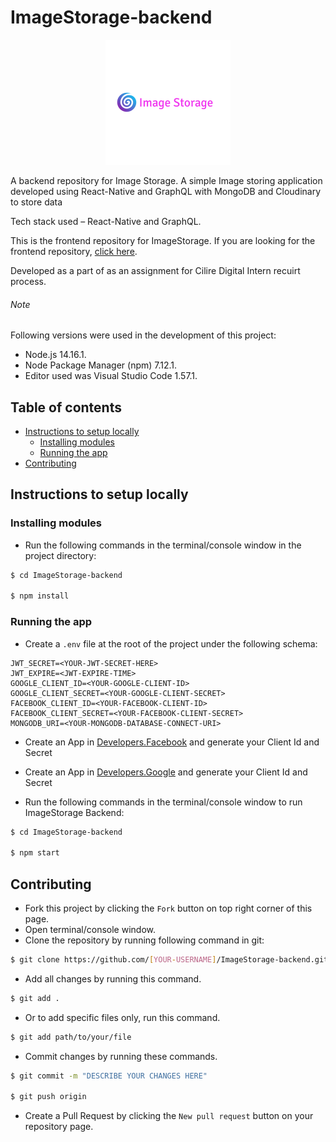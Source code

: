 # ImageStorage-backend

<p align="center"><img src="./image-storage-logo.png"></p>

A backend repository for Image Storage. A simple Image storing application developed using React-Native and GraphQL with MongoDB and Cloudinary to store data

Tech stack used – React-Native and GraphQL.

This is the frontend repository for ImageStorage. If you are looking for the frontend repository, [click here](https://github.com/ShanmukhSreenivas/ImageStorage-frontend).

Developed as a part of as an assignment for Cilire Digital Intern recuirt process.

###### Note

Following versions were used in the development of this project:

* Node.js 14.16.1.
* Node Package Manager (npm) 7.12.1.
* Editor used was Visual Studio Code 1.57.1.

## Table of contents
* [Instructions to setup locally](#instructions-to-setup-locally)
  * [Installing modules](#installing-modules)
  * [Running the app](#running-the-app)
* [Contributing](#contributing)

## Instructions to setup locally

### Installing modules

* Run the following commands in the terminal/console window in the project directory:

```bash
$ cd ImageStorage-backend

$ npm install
```

### Running the app

* Create a ```.env``` file at the root of the project under the following schema:

```env
JWT_SECRET=<YOUR-JWT-SECRET-HERE>
JWT_EXPIRE=<JWT-EXPIRE-TIME>
GOOGLE_CLIENT_ID=<YOUR-GOOGLE-CLIENT-ID>
GOOGLE_CLIENT_SECRET=<YOUR-GOOGLE-CLIENT-SECRET>
FACEBOOK_CLIENT_ID=<YOUR-FACEBOOK-CLIENT-ID>
FACEBOOK_CLIENT_SECRET=<YOUR-FACEBOOK-CLIENT-SECRET>
MONGODB_URI=<YOUR-MONGODB-DATABASE-CONNECT-URI>
```
* Create an App in [Developers.Facebook](https://developers.facebook.com/apps/) and generate your Client Id and Secret

* Create an App in [Developers.Google](https://console.developers.google.com/) and generate your Client Id and Secret

* Run the following commands in the terminal/console window to run ImageStorage Backend:

```bash
$ cd ImageStorage-backend

$ npm start
```

## Contributing

* Fork this project by clicking the ```Fork``` button on top right corner of this page.
* Open terminal/console window.
* Clone the repository by running following command in git:

```bash
$ git clone https://github.com/[YOUR-USERNAME]/ImageStorage-backend.git
```

* Add all changes by running this command.

```bash
$ git add .
```

* Or to add specific files only, run this command.

```bash
$ git add path/to/your/file
```

* Commit changes by running these commands.

```bash
$ git commit -m "DESCRIBE YOUR CHANGES HERE"

$ git push origin
```

* Create a Pull Request by clicking the ```New pull request``` button on your repository page.
